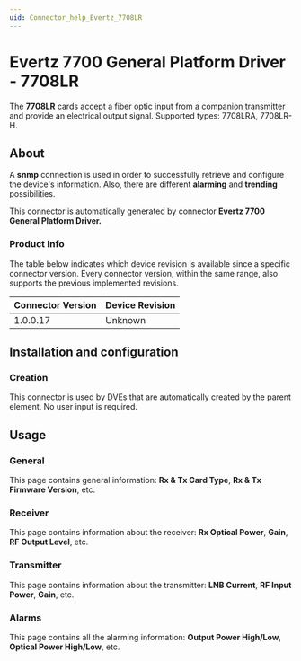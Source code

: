 ```yaml
---
uid: Connector_help_Evertz_7708LR
---
```


# Evertz 7700 General Platform Driver - 7708LR

The **7708LR** cards accept a fiber optic input from a companion transmitter and provide an electrical output signal. Supported types: 7708LRA, 7708LR-H.

## About

A **snmp** connection is used in order to successfully retrieve and configure the device's information. Also, there are different **alarming** and **trending** possibilities.

This connector is automatically generated by connector **Evertz 7700 General Platform Driver.**

### Product Info

The table below indicates which device revision is available since a specific connector version. Every connector version, within the same range, also supports the previous implemented revisions.

| **Connector Version** | **Device Revision** |
|--------------------|---------------------|
| 1.0.0.17           | Unknown             |

## Installation and configuration

### Creation

This connector is used by DVEs that are automatically created by the parent element. No user input is required.

## Usage

### General

This page contains general information: **Rx & Tx Card Type**, **Rx & Tx Firmware Version**, etc.

### Receiver

This page contains information about the receiver: **Rx Optical Power**, **Gain**, **RF Output Level**, etc.

### Transmitter

This page contains information about the transmitter: **LNB Current**, **RF Input Power**, **Gain**, etc.

### Alarms

This page contains all the alarming information: **Output Power High/Low**, **Optical Power High/Low**, etc.
